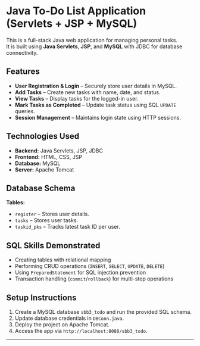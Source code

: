 # Java To-Do List Application (Servlets + JSP + MySQL)

This is a full-stack Java web application for managing personal tasks.  
It is built using **Java Servlets**, **JSP**, and **MySQL** with JDBC for database connectivity.

## Features
- **User Registration & Login** – Securely store user details in MySQL.
- **Add Tasks** – Create new tasks with name, date, and status.
- **View Tasks** – Display tasks for the logged-in user.
- **Mark Tasks as Completed** – Update task status using SQL `UPDATE` queries.
- **Session Management** – Maintains login state using HTTP sessions.

## Technologies Used
- **Backend:** Java Servlets, JSP, JDBC
- **Frontend:** HTML, CSS, JSP
- **Database:** MySQL
- **Server:** Apache Tomcat

## Database Schema
**Tables:**
- `register` – Stores user details.
- `tasks` – Stores user tasks.
- `taskid_pks` – Tracks latest task ID per user.

## SQL Skills Demonstrated
- Creating tables with relational mapping
- Performing CRUD operations (`INSERT`, `SELECT`, `UPDATE`, `DELETE`)
- Using `PreparedStatement` for SQL injection prevention
- Transaction handling (`commit`/`rollback`) for multi-step operations

## Setup Instructions
1. Create a MySQL database `sbb3_todo` and run the provided SQL schema.
2. Update database credentials in `DBConn.java`.
3. Deploy the project on Apache Tomcat.
4. Access the app via `http://localhost:8080/sbb3_todo`.

---
